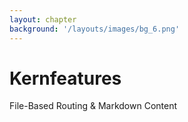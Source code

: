 ```yaml
---
layout: chapter
background: '/layouts/images/bg_6.png'
---
```


# Kernfeatures

File-Based Routing & Markdown Content
